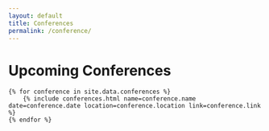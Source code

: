 ```yaml
---
layout: default
title: Conferences
permalink: /conference/
---
```


<div class="conferences">
    <h1>Upcoming Conferences</h1>

    {% for conference in site.data.conferences %}
        {% include conferences.html name=conference.name date=conference.date location=conference.location link=conference.link %}
    {% endfor %}
</div>



